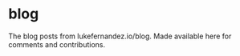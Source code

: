 # blog
The blog posts from lukefernandez.io/blog. Made available here for comments and contributions.
